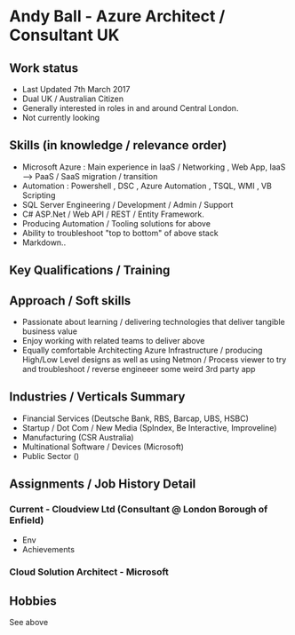 # Andy Ball - Azure Architect / Consultant UK

## Work status
* Last Updated 7th March 2017
* Dual UK / Australian Citizen
* Generally interested in roles in and around Central London.
* Not currently looking



## Skills (in knowledge / relevance order)
* Microsoft Azure : Main experience in IaaS / Networking , Web App, IaaS --> PaaS / SaaS migration / transition 
* Automation : Powershell , DSC , Azure Automation , TSQL, WMI , VB Scripting
* SQL Server Engineering / Development / Admin / Support
* C# ASP.Net / Web API / REST / Entity Framework.
* Producing Automation / Tooling solutions for above
* Ability to troubleshoot "top to bottom" of above stack 
* Markdown..

## Key Qualifications / Training 


## Approach / Soft skills
* Passionate about learning / delivering technologies that deliver tangible business value
* Enjoy working with related teams to deliver above 
* Equally comfortable Architecting Azure Infrastructure / producing High/Low Level designs as well as using Netmon / Process viewer to try and troubleshoot / reverse engineeer some weird 3rd party app


## Industries / Verticals Summary
* Financial Services (Deutsche Bank, RBS, Barcap, UBS, HSBC)
* Startup / Dot Com / New Media (SpIndex, Be Interactive, Improveline)
* Manufacturing (CSR Australia)
* Multinational Software / Devices (Microsoft)
* Public Sector ()

## Assignments / Job History Detail

### Current - Cloudview Ltd (Consultant @ London Borough of Enfield)
* Env
* Achievements

### Cloud Solution Architect - Microsoft

## Hobbies 
See above